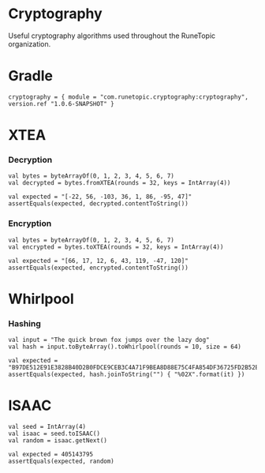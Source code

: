 # Cryptography
Useful cryptography algorithms used throughout the RuneTopic organization.

# Gradle
```
cryptography = { module = "com.runetopic.cryptography:cryptography", version.ref "1.0.6-SNAPSHOT" }
```

# XTEA
### Decryption
```
val bytes = byteArrayOf(0, 1, 2, 3, 4, 5, 6, 7)
val decrypted = bytes.fromXTEA(rounds = 32, keys = IntArray(4))

val expected = "[-22, 56, -103, 36, 1, 86, -95, 47]"
assertEquals(expected, decrypted.contentToString())
```

### Encryption
```
val bytes = byteArrayOf(0, 1, 2, 3, 4, 5, 6, 7)
val encrypted = bytes.toXTEA(rounds = 32, keys = IntArray(4))

val expected = "[66, 17, 12, 6, 43, 119, -47, 120]"
assertEquals(expected, encrypted.contentToString())
```

# Whirlpool
### Hashing
```
val input = "The quick brown fox jumps over the lazy dog"
val hash = input.toByteArray().toWhirlpool(rounds = 10, size = 64)

val expected = "B97DE512E91E3828B40D2B0FDCE9CEB3C4A71F9BEA8D88E75C4FA854DF36725FD2B52EB6544EDCACD6F8BEDDFEA403CB55AE31F03AD62A5EF54E42EE82C3FB35"
assertEquals(expected, hash.joinToString("") { "%02X".format(it) })
```

# ISAAC
```
val seed = IntArray(4)
val isaac = seed.toISAAC()
val random = isaac.getNext()

val expected = 405143795
assertEquals(expected, random)
```